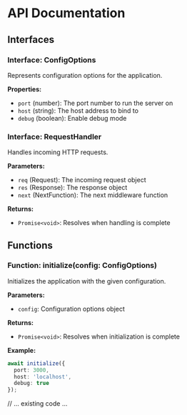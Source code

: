 # API Documentation

## Interfaces

### Interface: ConfigOptions
Represents configuration options for the application.

**Properties:**
- `port` (number): The port number to run the server on
- `host` (string): The host address to bind to
- `debug` (boolean): Enable debug mode

### Interface: RequestHandler
Handles incoming HTTP requests.

**Parameters:**
- `req` (Request): The incoming request object
- `res` (Response): The response object
- `next` (NextFunction): The next middleware function

**Returns:**
- `Promise<void>`: Resolves when handling is complete

## Functions

### Function: initialize(config: ConfigOptions)
Initializes the application with the given configuration.

**Parameters:**
- `config`: Configuration options object

**Returns:**
- `Promise<void>`: Resolves when initialization is complete

**Example:**
```typescript
await initialize({
  port: 3000,
  host: 'localhost',
  debug: true
});
```

// ... existing code ...